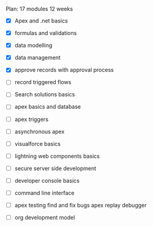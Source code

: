 Plan: 17 modules 
12 weeks


 - [x]  Apex and .net basics
 - [x] formulas and validations 
 - [x] data modelling
 - [x] data management 
 - [x] approve records with approval process
 - [ ] record triggered flows
 - [ ] Search solutions basics 
 - [ ] apex basics and database
 - [ ] apex triggers
 - [ ] asynchronous apex
 - [ ] visualforce basics
 - [ ] lightning web components basics 
 - [ ] secure server side development 
 - [ ] developer console basics 
 - [ ] command line interface 
 - [ ] apex testing find and fix bugs apex replay debugger
 - [ ] org development model


